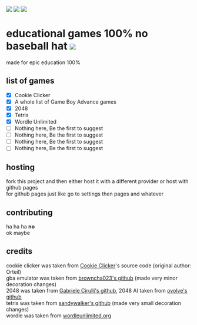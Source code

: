 <img src="https://img.shields.io/badge/version-1.0-critical"/> <img src="https://img.shields.io/badge/games-4-orange"/> <img src="https://img.shields.io/badge/school-yes-yellow"/>
# educational games 100% no baseball hat <img src="https://img.shields.io/badge/epic-hippo-9cf?style=for-the-badge&logo=appveyor"/>
made for epic education 100%
## list of games
- [x] Cookie Clicker
- [x] A whole list of Game Boy Advance games
- [x] 2048
- [x] Tetris
- [x] Wordle Unlimited
- [ ] Nothing here, Be the first to suggest
- [ ] Nothing here, Be the first to suggest
- [ ] Nothing here, Be the first to suggest
- [ ] Nothing here, Be the first to suggest
## hosting
fork this project and then either host it with a different provider or host with github pages <br>
for github pages just like go to settings then pages and whatever
## contributing
ha ha ha **no** <br>
ok maybe
## credits
cookie clicker was taken from [Cookie Clicker](https://orteil.dashnet.org/cookieclicker/)'s source code (original author: Orteil) <br>
gba emulator was taken from [browncha023's github](https://github.com/Browncha023/GBA) (made very minor decoration changes) <br>
2048 was taken from [Gabriele Cirulli's github](https://github.com/gabrielecirulli/2048), 2048 AI taken from [ovolve's github](https://github.com/ovolve/2048-AI)<br>
tetris was taken from [sandywalker's github](https://github.com/sandywalker/Tetris) (made very small decoration changes) <br>
wordle was taken from [wordleunlimited.org](https://wordleunlimited.org/)
